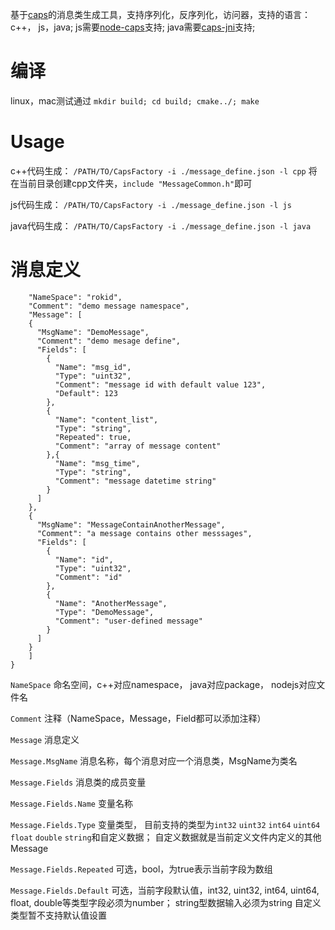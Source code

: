 基于[caps](https://github.com/Rokid/aife-mutils)的消息类生成工具，支持序列化，反序列化，访问器，支持的语言：c++， js，java;
js需要[node-caps](https://github.com/shadow-node/node-caps)支持;
java需要[caps-jni](https://github.com/Rokid/yoda-caps-java)支持;

# 编译
linux，mac测试通过
`mkdir build; cd build; cmake../; make`

# Usage
c++代码生成：
`/PATH/TO/CapsFactory -i ./message_define.json -l cpp`
将在当前目录创建cpp文件夹，`include "MessageCommon.h"`即可

js代码生成：
`/PATH/TO/CapsFactory -i ./message_define.json -l js`

java代码生成：
`/PATH/TO/CapsFactory -i ./message_define.json -l java`

# 消息定义

``` {
    "NameSpace": "rokid",
    "Comment": "demo message namespace",
    "Message": [
    {
      "MsgName": "DemoMessage",
      "Comment": "demo mesage define",
      "Fields": [
        {
          "Name": "msg_id",
          "Type": "uint32",
          "Comment": "message id with default value 123",
          "Default": 123
        },
        {
          "Name": "content_list",
          "Type": "string",
          "Repeated": true,
          "Comment": "array of message content"
        },{
          "Name": "msg_time",
          "Type": "string",
          "Comment": "message datetime string"
        }
      ]
    },
    {
      "MsgName": "MessageContainAnotherMessage",
      "Comment": "a message contains other messsages",
      "Fields": [
        {
          "Name": "id",
          "Type": "uint32",
          "Comment": "id"
        },
        {
          "Name": "AnotherMessage",
          "Type": "DemoMessage",
          "Comment": "user-defined message"
        }
      ]
    }
    ]
}
```

`NameSpace`
命名空间，c++对应namespace， java对应package， nodejs对应文件名

`Comment`
注释（NameSpace，Message，Field都可以添加注释）

`Message`
消息定义

`Message.MsgName`
消息名称，每个消息对应一个消息类，MsgName为类名

`Message.Fields`
消息类的成员变量

`Message.Fields.Name`
变量名称

`Message.Fields.Type`
变量类型， 目前支持的类型为`int32` `uint32` `int64` `uint64` `float` `double` `string`和自定义数据；
自定义数据就是当前定义文件内定义的其他Message

`Message.Fields.Repeated`
可选，bool，为true表示当前字段为数组

`Message.Fields.Default`
可选，当前字段默认值，int32, uint32, int64, uint64, float, double等类型字段必须为number；
string型数据输入必须为string
自定义类型暂不支持默认值设置